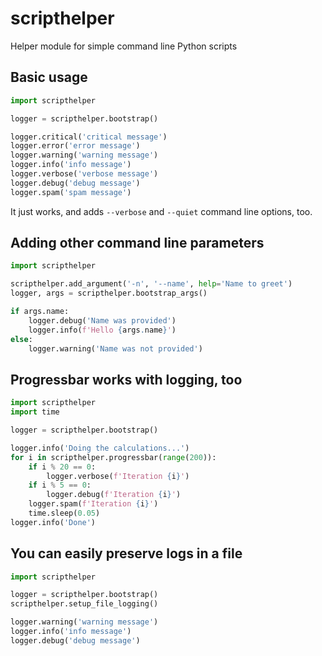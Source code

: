 # scripthelper

Helper module for simple command line Python scripts

## Basic usage

```python
import scripthelper

logger = scripthelper.bootstrap()

logger.critical('critical message')
logger.error('error message')
logger.warning('warning message')
logger.info('info message')
logger.verbose('verbose message')
logger.debug('debug message')
logger.spam('spam message')
```

It just works, and adds `--verbose` and `--quiet` command line options, too.

## Adding other command line parameters

```python
import scripthelper

scripthelper.add_argument('-n', '--name', help='Name to greet')
logger, args = scripthelper.bootstrap_args()

if args.name:
    logger.debug('Name was provided')
    logger.info(f'Hello {args.name}')
else:
    logger.warning('Name was not provided')
```

## Progressbar works with logging, too

```python
import scripthelper
import time

logger = scripthelper.bootstrap()

logger.info('Doing the calculations...')
for i in scripthelper.progressbar(range(200)):
    if i % 20 == 0:
        logger.verbose(f'Iteration {i}')
    if i % 5 == 0:
        logger.debug(f'Iteration {i}')
    logger.spam(f'Iteration {i}')
    time.sleep(0.05)
logger.info('Done')
```

## You can easily preserve logs in a file

```python
import scripthelper

logger = scripthelper.bootstrap()
scripthelper.setup_file_logging()

logger.warning('warning message')
logger.info('info message')
logger.debug('debug message')
```
